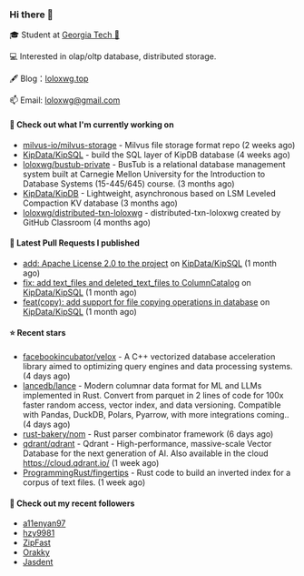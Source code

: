 ### Hi there 👋


 
🎓 Student at [Georgia Tech 🐝](https://www.gatech.edu/)

💻 Interested in olap/oltp database, distributed storage.

🖋 Blog：[loloxwg.top](https://loloxwg.top)



📫 Email: [loloxwg@gmail.com](mailto:loloxwg@gmail.com)



#### 👷 Check out what I'm currently working on

- [milvus-io/milvus-storage](https://github.com/milvus-io/milvus-storage) - Milvus file storage format repo (2 weeks ago)
- [KipData/KipSQL](https://github.com/KipData/KipSQL) - build the SQL layer of KipDB database (4 weeks ago)
- [loloxwg/bustub-private](https://github.com/loloxwg/bustub-private) - BusTub is a relational database management system built at Carnegie Mellon University for the Introduction to Database Systems (15-445/645) course. (3 months ago)
- [KipData/KipDB](https://github.com/KipData/KipDB) -  Lightweight, asynchronous based on LSM Leveled Compaction KV database (3 months ago)
- [loloxwg/distributed-txn-loloxwg](https://github.com/loloxwg/distributed-txn-loloxwg) - distributed-txn-loloxwg created by GitHub Classroom (4 months ago)

#### 🔨 Latest Pull Requests I published

- [add: Apache License 2.0 to the project](https://github.com/KipData/KipSQL/pull/85) on [KipData/KipSQL](https://github.com/KipData/KipSQL) (1 month ago)
- [fix: add text_files and deleted_text_files to ColumnCatalog](https://github.com/KipData/KipSQL/pull/79) on [KipData/KipSQL](https://github.com/KipData/KipSQL) (1 month ago)
- [feat(copy): add support for file copying operations in database](https://github.com/KipData/KipSQL/pull/75) on [KipData/KipSQL](https://github.com/KipData/KipSQL) (1 month ago)

#### ⭐ Recent stars

- [facebookincubator/velox](https://github.com/facebookincubator/velox) - A C&#43;&#43; vectorized database acceleration library aimed to optimizing query engines and data processing systems. (4 days ago)
- [lancedb/lance](https://github.com/lancedb/lance) - Modern columnar data format for ML and LLMs implemented in Rust. Convert from parquet in 2 lines of code for 100x faster random access, vector index, and data versioning. Compatible with Pandas, DuckDB, Polars, Pyarrow, with more integrations coming.. (4 days ago)
- [rust-bakery/nom](https://github.com/rust-bakery/nom) - Rust parser combinator framework (6 days ago)
- [qdrant/qdrant](https://github.com/qdrant/qdrant) - Qdrant - High-performance, massive-scale Vector Database for the next generation of AI. Also available in the cloud https://cloud.qdrant.io/ (1 week ago)
- [ProgrammingRust/fingertips](https://github.com/ProgrammingRust/fingertips) - Rust code to build an inverted index for a corpus of text files. (1 week ago)

#### 👯 Check out my recent followers

- [a11enyan97](https://github.com/a11enyan97)
- [hzy9981](https://github.com/hzy9981)
- [ZipFast](https://github.com/ZipFast)
- [Orakky](https://github.com/Orakky)
- [Jasdent](https://github.com/Jasdent)

